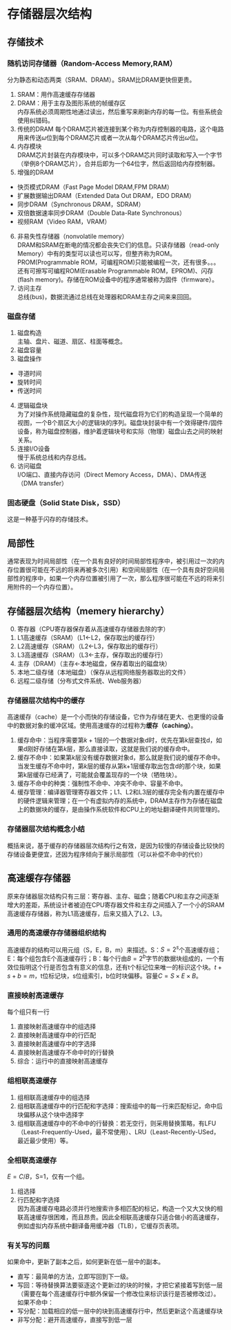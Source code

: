 # **存储器层次结构**
## **存储技术**
### **随机访问存储器（Random-Access Memory,RAM）**
分为静态和动态两类（SRAM、DRAM）。SRAM比DRAM更快但更贵。
1. SRAM：用作高速缓存存储器  
2. DRAM：用于主存及图形系统的帧缓存区  
内存系统必须周期性地通过读出，然后重写来刷新内存的每一位。有些系统会使用纠错码。  
3. 传统的DRAM
每个DRAM芯片被连接到某个称为内存控制器的电路，这个电路用来传送$\omega$位到每个DRAM芯片或者一次从每个DRAM芯片传出$\omega$位。
4. 内存模块  
DRAM芯片封装在内存模块中，可以多个DRAM芯片同时读取和写入一个字节（举例8个DRAM芯片），合并后即为一个64位字，然后返回给内存控制器。
5. 增强的DRAM  
- 快页模式DRAM（Fast Page Model DRAM,FPM DRAM）
- 扩展数据输出DRAM（Extended Data Out DRAM，EDO DRAM）
- 同步DRAM（Synchronous DRAM，SDRAM）
- 双倍数据速率同步DRAM（Double Data-Rate Synchronous）
- 视频RAM（Video RAM，VRAM）
6. 非易失性存储器（nonvolatile memory）  
DRAM和SRAM在断电的情况都会丧失它们的信息。只读存储器（read-only Memory）中有的类型可以读也可以写，但整齐称为ROM。  
PROM(Programmable ROM，可编程ROM)只能被编程一次，还有很多。。。  
还有可擦写可编程ROM(Erasable Programmable ROM，EPROM)、闪存(flash memory)。存储在ROM设备中的程序通常被称为固件（firmware）。
7. 访问主存  
总线(bus)，数据流通过总线在处理器和DRAM主存之间来来回回。
### **磁盘存储**  
1. 磁盘构造  
主轴、盘片、磁道、扇区、柱面等概念。
2. 磁盘容量
3. 磁盘操作  
- 寻道时间
- 旋转时间
- 传送时间
4. 逻辑磁盘块  
为了对操作系统隐藏磁盘的复杂性，现代磁盘将为它们的构造呈现一个简单的视图，一个B个扇区大小的逻辑块的序列。磁盘块封装中有一个效得硬件/固件设备，称为磁盘控制器，维护着逻辑块号和实际（物理）磁盘山去之间的映射关系。
5. 连接I/O设备    
慢于系统总线和内存总线。
6. 访问磁盘  
I/O端口、直接内存访问（Direct Memory Access，DMA）、DMA传送（DMA transfer）
### **固态硬盘（Solid State Disk，SSD）**
这是一种基于闪存的存储技术。
## **局部性**
通常表现为时间局部性（在一个具有良好的时间局部性程序中，被引用过一次的内存位置很可能在不远的将来再被多次引用）和空间局部性（在一个具有良好空间局部性的程序中，如果一个内存位置被引用了一次，那么程序很可能在不远的将来引用附件的一个内存位置）。
## **存储器层次结构（memery hierarchy）**
0. 寄存器（CPU寄存器保存着从高速缓存存储器去除的字）
1. L1高速缓存（SRAM）（L1<-L2，保存取出的缓存行）
2. L2高速缓存（SRAM）（L2<-L3，保存取出的缓存行）
3. L3高速缓存（SRAM）（L3<-主存，保存取出的缓存行）
4. 主存（DRAM）（主存<-本地磁盘，保存着取出的磁盘块）
5. 本地二级存储（本地磁盘）（保存从远程网络服务器取出的文件）
6. 远程二级存储（分布式文件系统、Web服务器）
### **存储器层次结构中的缓存**
高速缓存（cache）是一个小而快的存储设备，它作为存储在更大、也更慢的设备中的数据对象的缓冲区域。使用高速缓存的过程称为**缓存（caching）**。  
1. 缓存命中：当程序需要第$k+1$层的一个数据对象d时，优先在第$k$层查找d，如果d刚好存储在第$k$层，那么直接读取，这就是我们说的缓存命中。
2. 缓存不命中：如果第$k$层没有缓存数据对象d，那么就是我们说的缓存不命中。当发生缓存不命中时，第$k$层的缓存从第k+1层缓存取出包含d的那个块，如果第k层缓存已经满了，可能就会覆盖现存的一个块（牺牲块）。
3. 缓存不命中的种类：强制性不命中、冲突不命中、容量不命中。
4. 缓存管理：编译器管理寄存器文件；L1、L2和L3层的缓存完全有内置在缓存中的硬件逻辑来管理；在一个有虚拟内存的系统中，DRAM主存作为存储在磁盘上的数据块的缓存，是由操作系统软件和CPU上的地址翻译硬件共同管理的。
### **存储器层次结构概念小结**
概括来说，基于缓存的存储器层次结构行之有效，是因为较慢的存储设备比较快的存储设备更便宜，还因为程序倾向于展示局部性（可以补偿不命中的代价）
## **高速缓存存储器**
原来存储器层次结构只有三层：寄存器、主存、磁盘；随着CPU和主存之间逐渐增大的差距，系统设计者被迫在CPU寄存器文件和主存之间插入了一个小的SRAM高速缓存存储器，称为L1高速缓存，后来又插入了L2、L3。
### **通用的高速缓存存储器组织结构**
高速缓存的结构可以用元组（S，E，B，m）来描述。S：$S=2^s$个高速缓存组；E：每个组包含E个高速缓存行；B：每个行由$B=2^b$字节的数据块组成的，一个有效位指明这个行是否包含有意义的信息，还有t个标记位来唯一的标识这个块。$t+s+b=m$，t位标记块，s位组索引，b位时块偏移。容量$C=S\times E\times B$。
### **直接映射高速缓存**
每个组只有一行  
1. 直接映射高速缓存中的组选择
2. 直接映射高速缓存中的行匹配
3. 直接映射高速缓存中的字选择
4. 直接映射高速缓存不命中时的行替换
5. 综合：运行中的直接映射高速缓存
### **组相联高速缓存**
1. 组相联高速缓存中的组选择
2. 组相联高速缓存中的行匹配和字选择：搜索组中的每一行来匹配标记，命中后块偏移从这个块中选择字
3. 组相联高速缓存中的不命中的行替换：若无空行，则采用替换策略，有LFU（Least-Frequently-Used，最不常使用）、LRU（Least-Recently-USed，最近最少使用）等。
### **全相联高速缓存**
$E=C/B$，S=1，仅有一个组。
1. 组选择
2. 行匹配和字选择  
因为高速缓存电路必须并行地搜索许多相匹配的标记，构造一个又大又快的相联高速缓存很困难，而且昂贵。因此全相联高速缓存只适合做小的高速缓存，例如虚拟内存系统中翻译备用缓冲器（TLB），它缓存页表项。
### **有关写的问题**
如果命中，更新了副本之后，如何更新在低一层中的副本。  
- 直写：最简单的方法，立即写回到下一级。
- 写回：等待替换算法要驱逐这个更新过的块的时候，才把它紧接着写到低一层（需要在每个高速缓存行中额外保留一个修改位来标识该行是否被修改过）。
如果不命中：
- 写分配：加载相应的低一层中的块到高速缓存行中，然后更新这个高速缓存块
- 非写分配：避开高速缓存，直接写到低一层

